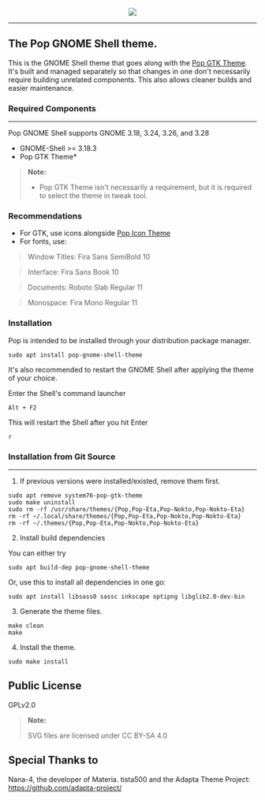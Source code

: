 <p align="center">
<img src="https://github.com/system76/pop-gtk-theme/raw/master/Pop_gtk-logo.png"/>
</p>

-------------------

## The Pop GNOME Shell theme. 

This is the GNOME Shell theme that goes along with the [Pop GTK Theme](https://github.com/pop-os/gtk-theme).
It's built and managed separately so that changes in one don't necessarily
require building unrelated components. This also allows cleaner builds and 
easier maintenance.


### Required Components
-------------------
Pop GNOME Shell supports GNOME 3.18, 3.24, 3.26, and 3.28 
* GNOME-Shell     >= 3.18.3
* Pop GTK Theme*

 > **Note:**
 >
 >   * Pop GTK Theme isn't necessarily a requirement, but it is required to select the theme in tweak tool.



### Recommendations

- For GTK, use icons alongside [Pop Icon Theme](https://github.com/system76/pop-icon-theme)
- For fonts, use:
 > Window Titles: Fira Sans SemiBold 10

 > Interface: Fira Sans Book 10

 > Documents: Roboto Slab Regular 11

 > Monospace: Fira Mono Regular 11


### Installation

Pop is intended to be installed through your distribution package manager. 
```
sudo apt install pop-gnome-shell-theme
```

It's also recommended to restart the GNOME Shell after applying the theme of your choice.

Enter the Shell's command launcher
```
Alt + F2
```

This will restart the Shell after you hit Enter
```
r
```



### Installation from Git Source
----------------------------



1. If previous versions were installed/existed, remove them first.

 ```
 sudo apt remove system76-pop-gtk-theme
 sudo make uninstall
 sudo rm -rf /usr/share/themes/{Pop,Pop-Eta,Pop-Nokto,Pop-Nokto-Eta}
 rm -rf ~/.local/share/themes/{Pop,Pop-Eta,Pop-Nokto,Pop-Nokto-Eta}
 rm -rf ~/.themes/{Pop,Pop-Eta,Pop-Nokto,Pop-Nokto-Eta}
 ```

2. Install build dependencies

You can either try 
```
sudo apt build-dep pop-gnome-shell-theme
```

Or, use this to install all dependencies in one go:
```
sudo apt install libsass0 sassc inkscape optipng libglib2.0-dev-bin
```

3. Generate the theme files.

```
make clean
make
```

4. Install the theme.

```
sudo make install
```


Public License
--------------
 GPLv2.0

 > **Note:**
 >
 > SVG files are licensed under CC BY-SA 4.0

Special Thanks to
--------------
 Nana-4, the developer of Materia.
 tista500 and the Adapta Theme Project: https://github.com/adapta-project/

